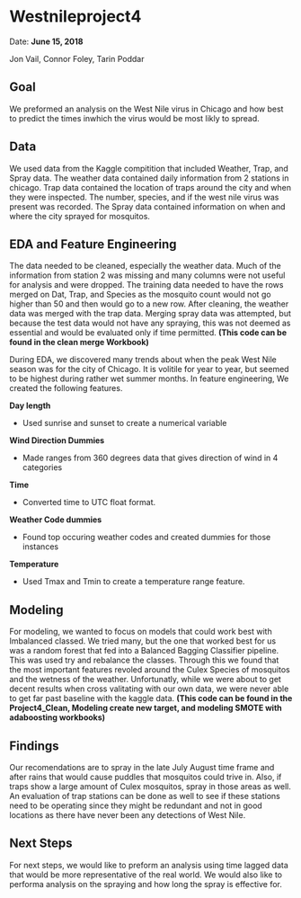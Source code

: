 # Westnileproject4

Date: **June 15, 2018**

Jon Vail, Connor Foley, Tarin Poddar

## Goal
We preformed an analysis on the West Nile virus in Chicago and how best to predict the times inwhich the virus would be most likly to spread. 

## Data
We used data from the Kaggle compitition that included Weather, Trap, and Spray data. The weather data contained daily information from 2 stations in chicago. Trap data contained the location of traps around the city and when they were inspected. The number, species, and if the west nile virus was present was recorded. The Spray data contained information on when and where the city sprayed for mosquitos.

## EDA and Feature Engineering
The data needed to be cleaned, especially the weather data. Much of the information from station 2 was missing and many columns were not useful for analysis and were dropped. The training data needed to have the rows merged on Dat, Trap, and Species as the mosquito count would not go higher than 50 and then would go to a new row. After cleaning, the weather data was merged with the trap data. Merging spray data was attempted, but because the test data would not have any spraying, this was not deemed as essential and would be evaluated only if time permitted.
**(This code can be found in the clean merge Workbook)**

During EDA, we discovered many trends about when the peak West Nile season was for the city of Chicago. It is volitile for year to year, but seemed to be highest during rather wet summer months. In feature engineering, We created the following features.

**Day length**
- Used sunrise and sunset to create a numerical variable

**Wind Direction Dummies**
- Made ranges from 360 degrees data that gives direction of wind in 4 categories 

**Time**
- Converted time to UTC float format.
 
**Weather Code dummies**
- Found top occuring weather codes and created dummies for those instances 

**Temperature**
- Used Tmax and Tmin to create a temperature range feature.


## Modeling
For modeling, we wanted to focus on models that could work best with Imbalanced classed. We tried many, but the one that worked best for us was a random forest that fed into a Balanced Bagging Classifier pipeline. This was used try and rebalance the classes. Through this we found that the most important features revoled around the Culex Species of mosquitos and the wetness of the weather. Unfortunatly, while we were about to get decent results when cross valitating with our own data, we were never able to get far past baseline with the kaggle data.
**(This code can be found in the Project4_Clean, Modeling create new target, and modeling SMOTE with adaboosting workbooks)**

## Findings
Our recomendations are to spray in the late July August time frame and after rains that would cause puddles that mosquitos could trive in. Also, if traps show a large amount of Culex mosquitos, spray in those areas as well. An evaluation of trap stations can be done as well to see if these stations need to be operating since they might be redundant and not in good locations as there have never been any detections of West Nile.

## Next Steps
For next steps, we would like to preform an analysis using time lagged data that would be more representative of the real world. We would also like to performa analysis on the spraying and how long the spray is effective for. 
